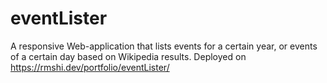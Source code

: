 # eventLister
A responsive Web-application that lists events for a certain year, or events of a certain day based on Wikipedia results.
Deployed on https://rmshi.dev/portfolio/eventLister/

